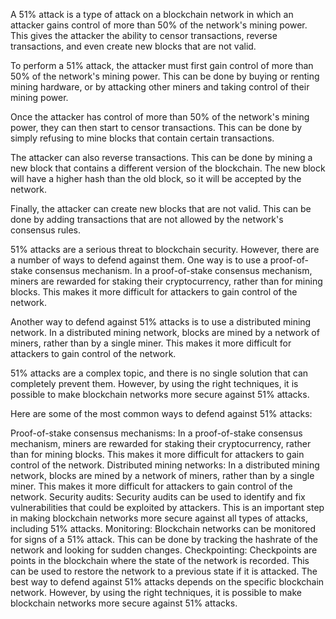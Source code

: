
A 51% attack is a type of attack on a blockchain network in which an attacker gains control of more than 50% of the network's mining power. This gives the attacker the ability to censor transactions, reverse transactions, and even create new blocks that are not valid.

To perform a 51% attack, the attacker must first gain control of more than 50% of the network's mining power. This can be done by buying or renting mining hardware, or by attacking other miners and taking control of their mining power.

Once the attacker has control of more than 50% of the network's mining power, they can then start to censor transactions. This can be done by simply refusing to mine blocks that contain certain transactions.

The attacker can also reverse transactions. This can be done by mining a new block that contains a different version of the blockchain. The new block will have a higher hash than the old block, so it will be accepted by the network.

Finally, the attacker can create new blocks that are not valid. This can be done by adding transactions that are not allowed by the network's consensus rules.

51% attacks are a serious threat to blockchain security. However, there are a number of ways to defend against them. One way is to use a proof-of-stake consensus mechanism. In a proof-of-stake consensus mechanism, miners are rewarded for staking their cryptocurrency, rather than for mining blocks. This makes it more difficult for attackers to gain control of the network.

Another way to defend against 51% attacks is to use a distributed mining network. In a distributed mining network, blocks are mined by a network of miners, rather than by a single miner. This makes it more difficult for attackers to gain control of the network.

51% attacks are a complex topic, and there is no single solution that can completely prevent them. However, by using the right techniques, it is possible to make blockchain networks more secure against 51% attacks.

Here are some of the most common ways to defend against 51% attacks:

Proof-of-stake consensus mechanisms: In a proof-of-stake consensus mechanism, miners are rewarded for staking their cryptocurrency, rather than for mining blocks. This makes it more difficult for attackers to gain control of the network.
Distributed mining networks: In a distributed mining network, blocks are mined by a network of miners, rather than by a single miner. This makes it more difficult for attackers to gain control of the network.
Security audits: Security audits can be used to identify and fix vulnerabilities that could be exploited by attackers. This is an important step in making blockchain networks more secure against all types of attacks, including 51% attacks.
Monitoring: Blockchain networks can be monitored for signs of a 51% attack. This can be done by tracking the hashrate of the network and looking for sudden changes.
Checkpointing: Checkpoints are points in the blockchain where the state of the network is recorded. This can be used to restore the network to a previous state if it is attacked.
The best way to defend against 51% attacks depends on the specific blockchain network. However, by using the right techniques, it is possible to make blockchain networks more secure against 51% attacks.